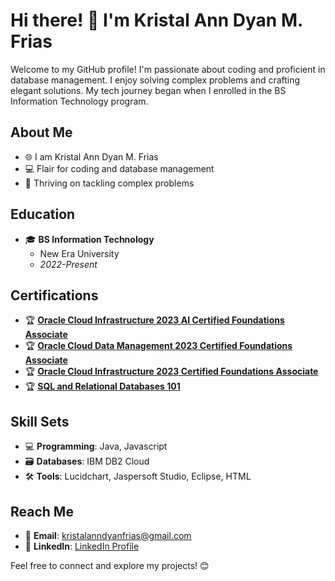 # Hi there! 👋 I'm Kristal Ann Dyan M. Frias

Welcome to my GitHub profile! I'm passionate about coding and proficient in database management. I enjoy solving complex problems and crafting elegant solutions. My tech journey began when I enrolled in the BS Information Technology program.

## About Me

- 🌐 I am Kristal Ann Dyan M. Frias
- 💻 Flair for coding and database management
- 🚀 Thriving on tackling complex problems

## Education

- 🎓 **BS Information Technology**
  - New Era University
  - *2022-Present*

## Certifications

- 🏆 **[Oracle Cloud Infrastructure 2023 AI Certified Foundations Associate](https://catalog-education.oracle.com/pls/certview/sharebadge?id=49445231DB60A5B9D09C26C02F76B3DC6C9943DC22D1DE025D8D59957C108D05&fbclid=IwAR1i8UX6csbLcT3GMvMZhoBQ_uluDQsG0lcDckrb4g6Zy0oTc67jy8p2cP)**
- 🏆 **[Oracle Cloud Data Management 2023 Certified Foundations Associate](https://catalog-education.oracle.com/pls/certview/sharebadge?id=4AFA4D463FA942EF517511E92801F82CE320DB0CD7F71BD25F6BC6BE358EC9CD&fbclid=IwAR3535mvyjgHqWr-HUe15IFOR-NfQzJk57nR0XL8N1s46RH_u14HwOepylo)**
- 🏆 **[Oracle Cloud Infrastructure 2023 Certified Foundations Associate](https://catalog-education.oracle.com/pls/certview/sharebadge?id=FC2896BC9CC349DCFF8C24EAE42B031194BE615A7529D71D98B25D98F4B3CC41)**
- 🏆 **[SQL and Relational Databases 101](https://courses.cognitiveclass.ai/certificates/eb283b1fc0884386a13374d49e81296f)**

## Skill Sets

- 💻 **Programming**: Java, Javascript
- 🗃️ **Databases**: IBM DB2 Cloud
- 🛠️ **Tools**: Lucidchart, Jaspersoft Studio, Eclipse, HTML

## Reach Me

- 📧 **Email**: kristalanndyanfrias@gmail.com
- 💼 **LinkedIn**: [LinkedIn Profile](https://www.linkedin.com/in/kristal-ann-dyan-frias-4122b329a/)

Feel free to connect and explore my projects! 😊
